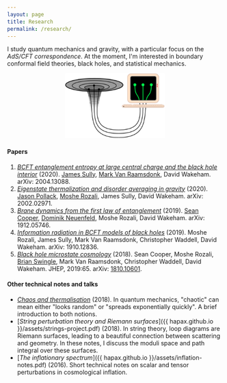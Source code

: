 ```yaml
---
layout: page
title: Research
permalink: /research/
---
```


I study quantum mechanics and gravity, with a particular focus on the
*AdS/CFT correspondence*.
At the moment, I'm interested in boundary conformal field theories,
black holes, and statistical mechanics.

<figure>
    <div style="text-align:center"><img src ="/images/er=epr.png"
    width="55%" />
	</div>
	</figure>


#### Papers

1. [*BCFT entanglement entropy at large central charge and the black hole interior*](https://arxiv.org/abs/2004.13088)
   (2020). [James Sully](http://inspirehep.net/search?p=author%3AJ.Sully.1%20AND%20collection%3Aciteable), [Mark Van Raamsdonk](https://www.phas.ubc.ca/~mav/vanraamsdonk.html), David Wakeham. arXiv: 2004.13088.
2. [*Eigenstate thermalization and disorder averaging in gravity*](https://arxiv.org/pdf/2002.02971.pdf)
   (2020). [Jason Pollack](https://www.phas.ubc.ca/~jpollack/), [Moshe Rozali](https://www.phas.ubc.ca/~rozali/), James Sully, David Wakeham. arXiv: 2002.02971.
3. [*Brane dynamics from the first law of entanglement*](https://arxiv.org/pdf/1912.05746.pdf)
  (2019). [Sean Cooper](https://seancooper.info/),
  [Dominik Neuenfeld](http://inspirehep.net/search?ln=en&ln=en&p=Dominik+Neuenfeld&of=hb&action_search=Search&sf=&so=d&rm=&rg=25&sc=0),
 Moshe Rozali, David
  Wakeham. arXiv: 1912.05746.
4. [*Information radiation in BCFT models of black holes*](https://arxiv.org/pdf/1910.12836.pdf)
  (2019). Moshe Rozali,
 James Sully,
 Mark Van Raamsdonk,
  Christopher Waddell, David Wakeham. arXiv: 1910.12836.
5. [*Black hole microstate cosmology*](https://link.springer.com/content/pdf/10.1007%2FJHEP07%282019%29065.pdf)
  (2018). Sean Cooper,
  Moshe Rozali,
  [Brian Swingle](https://sites.google.com/site/physicsmonkey/),
 Mark Van Raamsdonk,
  Christopher Waddell, David Wakeham. JHEP, 2019:65. arXiv:
  [1810.10601](https://arxiv.org/abs/1810.10601).

#### Other technical notes and talks
- [*Chaos and thermalisation*](assets/chaos.pdf) (2018). In quantum
  mechanics, "chaotic" can mean either "looks random" or "spreads exponentially
  quickly". A brief introduction to both notions.
- [*String perturbation theory and Riemann surfaces*]({{
hapax.github.io }}/assets/strings-project.pdf) (2018). In string
theory, loop diagrams are Riemann surfaces, leading to a beautiful
connection between scattering and geometry. In these notes, I
discuss the moduli space and path integral over these surfaces.
- [*The inflationary spectrum*]({{ hapax.github.io
  }}/assets/inflation-notes.pdf) (2016). Short technical notes on
  scalar and tensor perturbations in cosmological inflation.

